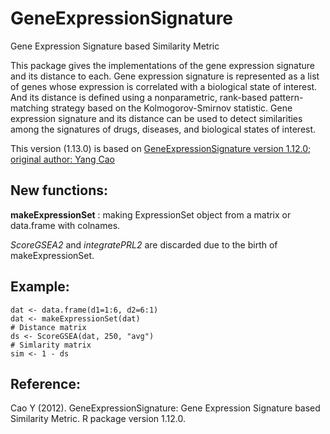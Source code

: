 # GeneExpressionSignature

Gene Expression Signature based Similarity Metric

This package gives the implementations of the gene expression signature and its distance to each. Gene expression signature is represented as a list of genes whose expression is correlated with a biological state of interest. And its distance is defined using a nonparametric, rank-based pattern-matching strategy based on the Kolmogorov-Smirnov statistic. Gene expression signature and its distance can be used to detect similarities among the signatures of drugs, diseases, and biological states of interest.


This version (1.13.0) is based on [GeneExpressionSignature version 1.12.0; original author: Yang Cao](http://bioconductor.org/packages/release/bioc/html/GeneExpressionSignature.html)

## New functions:

**makeExpressionSet** : making ExpressionSet object from a matrix or data.frame with colnames.

*ScoreGSEA2* and *integratePRL2* are discarded due to the birth of makeExpressionSet.

## Example:
    dat <- data.frame(d1=1:6, d2=6:1)
    dat <- makeExpressionSet(dat)
    # Distance matrix
    ds <- ScoreGSEA(dat, 250, "avg")
    # Simlarity matrix
    sim <- 1 - ds


## Reference:
Cao Y (2012). GeneExpressionSignature: Gene Expression Signature based Similarity Metric. R package version 1.12.0.

